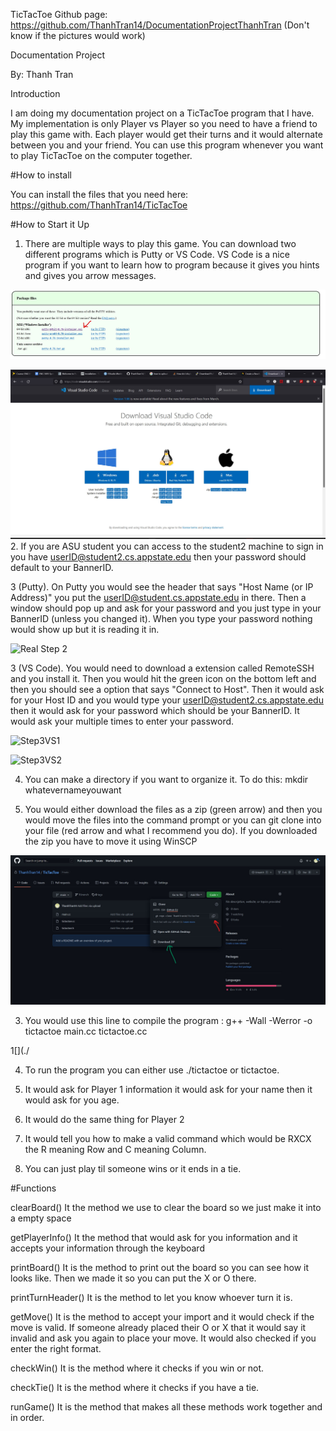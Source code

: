 
TicTacToe   Github page: https://github.com/ThanhTran14/DocumentationProjectThanhTran (Don't know if the pictures would work)

Documentation Project

By: Thanh Tran


Introduction

I am doing my documentation project on a TicTacToe program that I have. My implementation is only Player vs Player so you need to have a friend to play this game with. Each player would get their turns and it would alternate between you and your friend. You can use this program whenever you want to play TicTacToe on the computer together.


#How to install

You can install the files that you need here: https://github.com/ThanhTran14/TicTacToe


#How to Start it Up

1. There are multiple ways to play this game. You can download two different programs which is Putty or VS Code. VS Code is a nice program if you want to learn how to program because it gives you hints and gives you arrow messages. 

![Photos for Documentation](./Step1.jpg)

![Photos for Documentation](./Step1pt2.jpg)
2. If you are ASU student you can access to the student2 machine to sign in you have userID@student2.cs.appstate.edu then your password should default to your BannerID. 

3 (Putty). On Putty you would see the header that says "Host Name (or IP Address)" you put the userID@student.cs.appstate.edu in there. Then a window should pop up and ask for your password and you just type in your BannerID (unless you changed it). When you type your password nothing would show up but it is reading it in.

![Real Step 2](https://user-images.githubusercontent.com/97632664/165152707-46b8eaad-6c7e-4e9e-847d-f77fc0f747c5.jpg)

3 (VS Code). You would need to download a extension called RemoteSSH and you install it. Then you would hit the green icon on the bottom left and then you should see a option that says "Connect to Host". Then it would ask for your Host ID and you would type your userID@student2.cs.appstate.edu then it would ask for your password which should be your BannerID. It would ask your multiple times to enter your password.

![Step3VS1](https://user-images.githubusercontent.com/97632664/165152672-9617ae97-3e32-4679-91c4-581fff23e7a1.jpg)


![Step3VS2](https://user-images.githubusercontent.com/97632664/165152590-02e8c6ad-424a-49de-aefb-252311f9d22c.jpg)

4. You can make a directory if you want to organize it. To do this: mkdir whatevernameyouwant



3. You would either download the files as a zip (green arrow) and then you would move the files into the command prompt or you can git clone into your file (red arrow and what I recommend you do). If you downloaded the zip you have to move it using WinSCP

![](./Step2.jpg)

3. You would use this line to compile the program : g++ -Wall -Werror -o tictactoe main.cc tictactoe.cc 

1[](./

4. To run the program you can either use ./tictactoe or tictactoe.

5. It would ask for Player 1 information it would ask for your name then it would ask for you age.

6. It would do the same thing for Player 2

7. It would tell you how to make a valid command which would be RXCX the R meaning Row and C meaning Column.

8. You can just play til someone wins or it ends in a tie. 

#Functions


clearBoard()
It the method we use to clear the board so we just make it into a empty space

getPlayerInfo()
It the method that would ask for you information and it accepts your information through the keyboard

printBoard()
It is the method to print out the board so you can see how it looks like. Then we made it so you can put the X or O there.

printTurnHeader() 
It is the method to let you know whoever turn it is.

getMove()
It is the method to accept your import and it would check if the move is valid. If someone already placed their O or X that it would say it invalid and ask you again to place your move. It would also checked if you enter the right format.

checkWin()
It is the method where it checks if you win or not.

checkTie()
It is the method where it checks if you have a tie.

runGame()
It is the method that makes all these methods work together and in order. 

